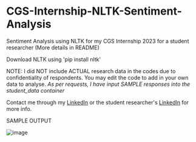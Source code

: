 # CGS-Internship-NLTK-Sentiment-Analysis
Sentiment Analysis using NLTK for my CGS Internship 2023 for a student researcher (More details in README)

Download NLTK using 'pip install nltk' 

NOTE: I did NOT include ACTUAL research data in the codes due to confidentiality of respondents. You may edit the code to add in your own data to analyse. *As per requests, I have input SAMPLE responses into the student_data container*

Contact me through my [LinkedIn](https://www.linkedin.com/in/kairostay/) or the student researcher's [LinkedIn](https://www.linkedin.com/in/kaeden-l-173ab026b) for more info. 

SAMPLE OUTPUT

![image](https://user-images.githubusercontent.com/80029462/233644264-5a059df6-24af-4006-b18a-2244677d0fa8.png)
